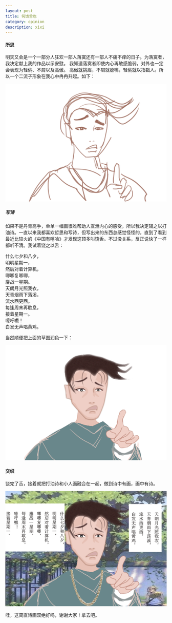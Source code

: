 ```yaml
---
layout: post
title: 何饶舌也
category: opinion
description: xixi
---
```



#### 所思

明天又会是一个一部分人狂欢一部人落寞还有一部人不痛不痒的日子。为落寞者，我决定献上我的作品以示安慰。
我知道落寞者即使内心再敏感脆弱，对外也一定会表现为轻佻、不屑以及高傲。
高傲就挑眉，不屑就瘪嘴，轻佻就以指戳人。所以一个二流子形象在我心中冉冉升起。如下：<br>  

<div id="transform1">
<div class="inner">
<img src="/images/first.png" alt="Nature">
</div>
</div>



##### 写诗

如果不是丹青高手，单单一幅画很难帮助人宣泄内心的感受，所以我决定辅之以打油诗。一直以来我都喜欢哲思和写诗，但写出来的东西总感觉怪怪的，直到了看到最近比较火的《中国有嘻哈》才发现这顶多叫饶舌。不过没关系，反正说快了一样都听不清。我试着饶之以舌：

什么七夕和八夕，<br>
明明星期一，<br>
然后对着计算机，<br>
唧唧复唧唧，<br>
鏖战一星期。<br>
天朗月光照我衣，<br>
天青烟雨下落溪，<br>
流水西更西。<br>
每逢周末再歇息，<br>
接着星期一。<br>
噫吁嚱！<br>
白发无声唱黄鸡。<br>

当然顺便把上面的草图润色一下：

<div id="transform1">
<div class="inner">
<img src="/images/second.png" alt="Nature">
</div>
</div>

#### 交织

饶完了舌，接着就把打油诗和小人画融合在一起，做到诗中有画，画中有诗。
 

<div id="transform1">
<div class="inner">
<img src="/images/last.png" alt="Nature">
</div>
</div>

哇，这简直诗画双绝好吗，谢谢大家！拿去吧。<br>  


